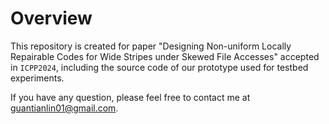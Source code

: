 # Overview

This repository is created for paper "Designing Non-uniform Locally Repairable Codes for Wide Stripes under Skewed File Accesses" accepted in `ICPP2024`, including the source code of our prototype used for testbed experiments.

If you have any question, please feel free to contact me at [guantianlin01@gmail.com](mailto:guantianlin01@gmail.com).